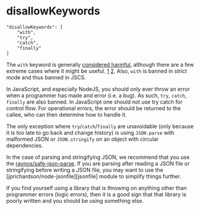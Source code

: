 # disallowKeywords

    "disallowKeywords": [
        "with",
        "try",
        "catch",
        "finally"
    ]

The `with` keyword is generally [considered harmful][with-considered-harmful],
although there are a few extreme cases where it might be useful. [1][with1]
[2][with2]. Also, `with` is banned in strict mode and thus banned in JSCS.

In JavaScript, and especially NodeJS, you should only ever throw an error when
a programmer has made and error (i.e. a bug). As such, `try`, `catch`,
`finally` are also banned. In JavaScript one should not use try catch for
control flow. For operational errors, the error should be returned to the
callee, who can then determine how to handle it.

The only exception where `try`/`catch`/`finally` are unavoidable (only because
it is too late to go back and change history) is using `JSON.parse` with
malformed JSON or `JSON.stringify` on an object with circular dependencies. 

In the case of parsing and stringifying JSON, we recommend that you use the
[raynos/safe-json-parse][safe-json-parse]. If you are parsing after reading a
JSON file or stringifying before writing a JSON file, you may want to use the
[jprichardson/node-jsonfile][jsonfile] module to simplify things further.

If you find yourself using a library that is throwing on anything other than
programmer errors (logic errors), then it is a good sign that that library is
poorly written and you should be using something else.

[with-considered-harmful]: http://yuiblog.com/blog/2006/04/11/with-statement-considered-harmful/
[with1]: http://webreflection.blogspot.com/2009/12/with-worlds-most-misunderstood.html
[with2]: http://webreflection.blogspot.com/2009/12/with-some-good-example.html
[safe-json-parse]: https://github.com/Raynos/safe-json-parse
